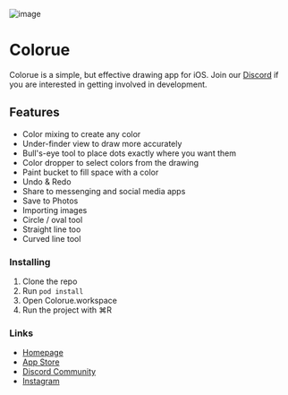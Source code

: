 ![image](https://user-images.githubusercontent.com/16690226/166158098-4c9f3019-a8bd-4361-a2f6-763767856837.png)

# Colorue

Colorue is a simple, but effective drawing app for iOS. Join our [Discord](https://discord.gg/mntPxavfTZ) if you are interested in getting involved in development.  


## Features
- Color mixing to create any color
- Under-finder view to draw more accurately
- Bull's-eye tool to place dots exactly where you want them
- Color dropper to select colors from the drawing
- Paint bucket to fill space with a color
- Undo & Redo
- Share to messenging and social media apps
- Save to Photos
- Importing images
- Circle / oval tool
- Straight line too
- Curved line tool

### Installing
1. Clone the repo 
2. Run `pod install`
3. Open Colorue.workspace
4. Run the project with ⌘R 

### Links
- [Homepage](https://colorue.org)
- [App Store](https://apps.apple.com/app/id1621782369)
- [Discord Community](https://discord.gg/mntPxavfTZ)
- [Instagram](https://www.instagram.com/colorue/)
